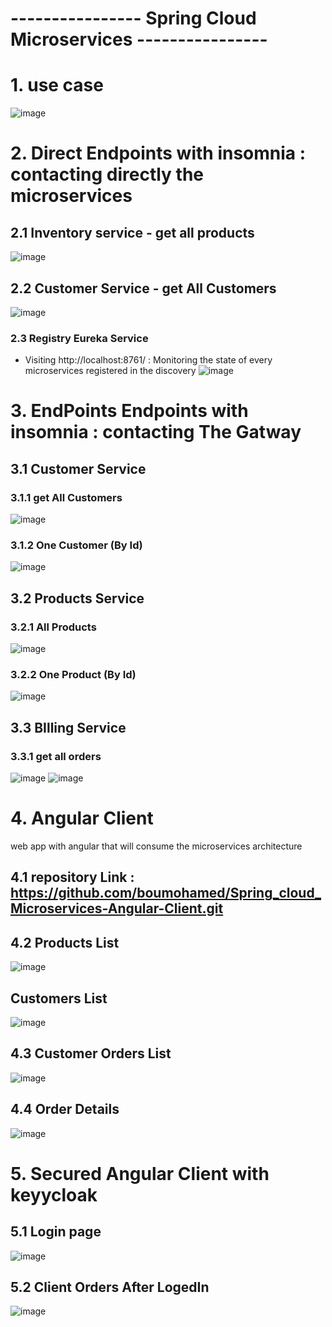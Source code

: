 # ---------------- Spring Cloud Microservices ----------------
# 1. use case
![image](https://user-images.githubusercontent.com/62290643/206123723-0f5d7345-b23d-4ecb-84cb-83346104a73d.png)


# 2. Direct Endpoints with insomnia : contacting directly the microservices
## 2.1 Inventory service - get all products
![image](https://user-images.githubusercontent.com/62290643/199279561-8a0685cb-f8a5-4b23-9d6c-889a20a49fe7.png)
## 2.2 Customer Service - get All Customers
![image](https://user-images.githubusercontent.com/62290643/199280713-d61fec69-b2e3-4028-aa52-75219e92c1bc.png)
### 2.3 Registry Eureka Service  
- Visiting http://localhost:8761/ : Monitoring the state of every microservices registered in the discovery
![image](https://user-images.githubusercontent.com/62290643/199281126-a1092226-771c-4f14-84ad-65643e979169.png)
# 3. EndPoints Endpoints with insomnia : contacting The Gatway
## 3.1 Customer Service
### 3.1.1 get All Customers
![image](https://user-images.githubusercontent.com/62290643/200776086-65ddf6e8-4513-46e7-986e-d0f4e76a5727.png)
### 3.1.2 One Customer (By Id)
![image](https://user-images.githubusercontent.com/62290643/200776331-de954a06-02f6-4786-aee3-68cc917838df.png)
## 3.2 Products Service
### 3.2.1 All Products
![image](https://user-images.githubusercontent.com/62290643/200777250-d7bc9122-d890-4239-b6c0-6a4ca1d6baf2.png)
### 3.2.2 One Product (By Id)
![image](https://user-images.githubusercontent.com/62290643/200777548-889d86ff-465f-4e0b-9176-5d0ba8bca5b4.png)
## 3.3 BIlling Service
### 3.3.1 get all orders
![image](https://user-images.githubusercontent.com/62290643/200775821-94485528-c462-45db-bbb4-3d4e97cb08ae.png)
![image](https://user-images.githubusercontent.com/62290643/200777870-0beb6941-30dc-4cdc-b48c-30acc4a1f057.png)

# 4. Angular Client 
web app with angular that will consume the microservices architecture
## 4.1 repository Link : https://github.com/boumohamed/Spring_cloud_Microservices-Angular-Client.git

## 4.2 Products List
![image](https://user-images.githubusercontent.com/62290643/202019727-5909dde8-634d-437a-a81d-f556084e9787.png)
## Customers List
![image](https://user-images.githubusercontent.com/62290643/202019848-a360a512-7e6a-4a15-b3ce-960f9202d11c.png)
## 4.3 Customer Orders List
![image](https://user-images.githubusercontent.com/62290643/202019983-253bd49f-358c-4e9d-9f78-abb06a5dbc28.png)
## 4.4 Order Details
![image](https://user-images.githubusercontent.com/62290643/202020120-098fe060-970c-44d3-b76e-0507703720c7.png)

# 5. Secured Angular Client with keyycloak 
## 5.1 Login page
![image](https://user-images.githubusercontent.com/62290643/206132384-c6cfe9d0-9f00-4b58-a7fe-6d98a27cfe51.png)
## 5.2 Client Orders After LogedIn
![image](https://user-images.githubusercontent.com/62290643/206132904-f54adf37-f71c-4fd8-93b8-6188047b79e5.png)


